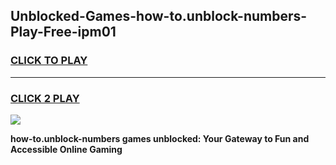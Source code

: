 
## Unblocked-Games-how-to.unblock-numbers-Play-Free-ipm01
<h3>
<a href="https://premium76.site?title=how-to.unblock-numbers&ref=18A1">CLICK TO PLAY</a></h3>
<hr>

<h3>
<a href="https://premium76.site?title=how-to.unblock-numbers&ref=18A1">CLICK 2 PLAY</a>
  
</h3>

<a href="https://premium76.site?title=how-to.unblock-numbers&ref=18A1"><img src="https://clearcache.store/games.png"></a>


**how-to.unblock-numbers games unblocked: Your Gateway to Fun and Accessible Online Gaming**
